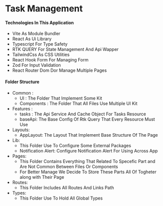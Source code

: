 # Task Management
#### Technologies In This Application
- Vite As Module Bundler
- React As Ui Library
- Typescript For Type Safety
- RTK QUERY For State Management And Api Wapper
- TailwindCss As CSS Utilities
- React Hook Form For Managing Form
- Zod For Input Validation
- React Router Dom Dor Manage Multiple Pages

#### Folder Structure
- Common : 
   - UI : The Folder That Implement Some Kit
   - Components : The Folder That All Files Use Multiple UI Kit
- Features : 
   - tasks : The Api Service And Cache Object For Tasks Resource
   - baseApi: The Base Config Of Rtk Query That Every Resource Must Use
- Layouts:
   - AppLayout: The Layout That Implement Base Structure Of The Page
- Lib: 
   - This Folder Use To Configure Some External Packages
   - Notification Alert: Configure Notification Alert For Using Across App
- Pages:
   - This Folder Contains Everything That Related To Specefic Part and Are Not Common Between Files Or Components
   - For Better Manage We Decide To Store These Parts All Of Togheter along with Their Page
- Routes:
   - This Folder Includes All Routes And Links Path
- Types:
   - This Folder Use To Hold All Global Types